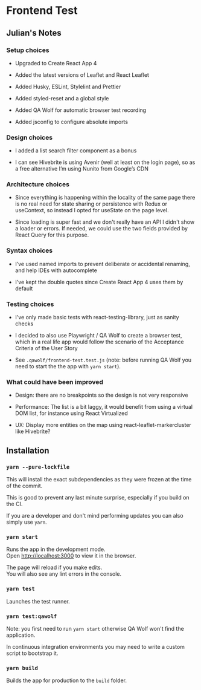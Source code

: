 # Frontend Test

## Julian's Notes

### Setup choices

- Upgraded to Create React App 4

- Added the latest versions of Leaflet and React Leaflet

- Added Husky, ESLint, Stylelint and Prettier

- Added styled-reset and a global style

- Added QA Wolf for automatic browser test recording

- Added jsconfig to configure absolute imports

### Design choices

- I added a list search filter component as a bonus

- I can see Hivebrite is using Avenir (well at least on the login page), so as a free alternative I’m using Nunito from Google’s CDN

### Architecture choices

- Since everything is happening within the locality of the same page there is no real need for state sharing or persistence with Redux or useContext, so instead I opted for useState on the page level.

- Since loading is super fast and we don't really have an API I didn't show a loader or errors. If needed, we could use the two fields provided by React Query for this purpose.

### Syntax choices

- I’ve used named imports to prevent deliberate or accidental renaming, and help IDEs with autocomplete

- I've kept the double quotes since Create React App 4 uses them by default

### Testing choices

- I've only made basic tests with react-testing-library, just as sanity checks

- I decided to also use Playwright / QA Wolf to create a browser test, which in a real life app would follow the scenario of the Acceptance Criteria of the User Story

- See `.qawolf/frontend-test.test.js` (note: before running QA Wolf you need to start the the app with `yarn start`).

### What could have been improved

- Design: there are no breakpoints so the design is not very responsive

- Performance: The list is a bit laggy, it would benefit from using a virtual DOM list, for instance using React Virtualized

- UX: Display more entities on the map using react-leaflet-markercluster like Hivebrite?

## Installation

### `yarn --pure-lockfile`

This will install the exact subdependencies as they were frozen at the time of the commit.

This is good to prevent any last minute surprise, especially if you build on the CI.

If you are a developer and don't mind performing updates you can also simply use `yarn`.

### `yarn start`

Runs the app in the development mode.\
Open [http://localhost:3000](http://localhost:3000) to view it in the browser.

The page will reload if you make edits.\
You will also see any lint errors in the console.

### `yarn test`

Launches the test runner.

### `yarn test:qawolf`

Note: you first need to run `yarn start` otherwise QA Wolf won't find the application.

In continuous integration environments you may need to write a custom script to bootstrap it.

### `yarn build`

Builds the app for production to the `build` folder.
